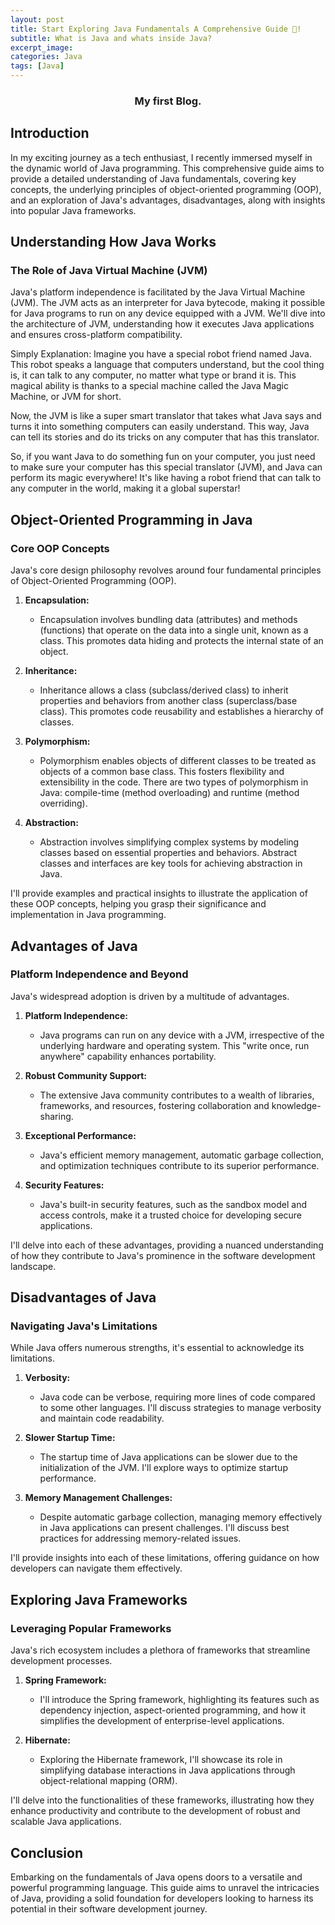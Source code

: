 ```yaml
---
layout: post
title: Start Exploring Java Fundamentals A Comprehensive Guide 📖!
subtitle: What is Java and whats inside Java?
excerpt_image: 
categories: Java
tags: [Java]
---
```

<h3 align="center">My first Blog.</h3>


## Introduction

In my exciting journey as a tech enthusiast, I recently immersed myself in the dynamic world of Java programming. This comprehensive guide aims to provide a detailed understanding of Java fundamentals, covering key concepts, the underlying principles of object-oriented programming (OOP), and an exploration of Java's advantages, disadvantages, along with insights into popular Java frameworks.

## Understanding How Java Works

### The Role of Java Virtual Machine (JVM)

Java's platform independence is facilitated by the Java Virtual Machine (JVM). The JVM acts as an interpreter for Java bytecode, making it possible for Java programs to run on any device equipped with a JVM. We'll dive into the architecture of JVM, understanding how it executes Java applications and ensures cross-platform compatibility.

Simply Explanation: Imagine you have a special robot friend named Java. This robot speaks a language that computers understand, but the cool thing is, it can talk to any computer, no matter what type or brand it is. This magical ability is thanks to a special machine called the Java Magic Machine, or JVM for short.

Now, the JVM is like a super smart translator that takes what Java says and turns it into something computers can easily understand. This way, Java can tell its stories and do its tricks on any computer that has this translator.

So, if you want Java to do something fun on your computer, you just need to make sure your computer has this special translator (JVM), and Java can perform its magic everywhere! It's like having a robot friend that can talk to any computer in the world, making it a global superstar!

## Object-Oriented Programming in Java

### Core OOP Concepts

Java's core design philosophy revolves around four fundamental principles of Object-Oriented Programming (OOP).

1. **Encapsulation:**
   - Encapsulation involves bundling data (attributes) and methods (functions) that operate on the data into a single unit, known as a class. This promotes data hiding and protects the internal state of an object.

2. **Inheritance:**
   - Inheritance allows a class (subclass/derived class) to inherit properties and behaviors from another class (superclass/base class). This promotes code reusability and establishes a hierarchy of classes.

3. **Polymorphism:**
   - Polymorphism enables objects of different classes to be treated as objects of a common base class. This fosters flexibility and extensibility in the code. There are two types of polymorphism in Java: compile-time (method overloading) and runtime (method overriding).

4. **Abstraction:**
   - Abstraction involves simplifying complex systems by modeling classes based on essential properties and behaviors. Abstract classes and interfaces are key tools for achieving abstraction in Java.

I'll provide examples and practical insights to illustrate the application of these OOP concepts, helping you grasp their significance and implementation in Java programming.

## Advantages of Java

### Platform Independence and Beyond

Java's widespread adoption is driven by a multitude of advantages.

1. **Platform Independence:**
   - Java programs can run on any device with a JVM, irrespective of the underlying hardware and operating system. This "write once, run anywhere" capability enhances portability.

2. **Robust Community Support:**
   - The extensive Java community contributes to a wealth of libraries, frameworks, and resources, fostering collaboration and knowledge-sharing.

3. **Exceptional Performance:**
   - Java's efficient memory management, automatic garbage collection, and optimization techniques contribute to its superior performance.

4. **Security Features:**
   - Java's built-in security features, such as the sandbox model and access controls, make it a trusted choice for developing secure applications.

I'll delve into each of these advantages, providing a nuanced understanding of how they contribute to Java's prominence in the software development landscape.

## Disadvantages of Java

### Navigating Java's Limitations

While Java offers numerous strengths, it's essential to acknowledge its limitations.

1. **Verbosity:**
   - Java code can be verbose, requiring more lines of code compared to some other languages. I'll discuss strategies to manage verbosity and maintain code readability.

2. **Slower Startup Time:**
   - The startup time of Java applications can be slower due to the initialization of the JVM. I'll explore ways to optimize startup performance.

3. **Memory Management Challenges:**
   - Despite automatic garbage collection, managing memory effectively in Java applications can present challenges. I'll discuss best practices for addressing memory-related issues.

I'll provide insights into each of these limitations, offering guidance on how developers can navigate them effectively.

## Exploring Java Frameworks

### Leveraging Popular Frameworks

Java's rich ecosystem includes a plethora of frameworks that streamline development processes.

1. **Spring Framework:**
   - I'll introduce the Spring framework, highlighting its features such as dependency injection, aspect-oriented programming, and how it simplifies the development of enterprise-level applications.

2. **Hibernate:**
   - Exploring the Hibernate framework, I'll showcase its role in simplifying database interactions in Java applications through object-relational mapping (ORM).

I'll delve into the functionalities of these frameworks, illustrating how they enhance productivity and contribute to the development of robust and scalable Java applications.

## Conclusion

Embarking on the fundamentals of Java opens doors to a versatile and powerful programming language. This guide aims to unravel the intricacies of Java, providing a solid foundation for developers looking to harness its potential in their software development journey.
